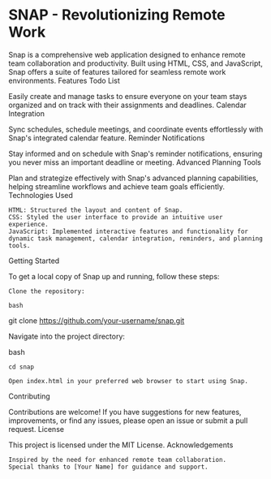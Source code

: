 # SNAP - Revolutionizing Remote Work
Snap is a comprehensive web application designed to enhance remote team collaboration and productivity. Built using HTML, CSS, and JavaScript, Snap offers a suite of features tailored for seamless remote work environments.
Features
Todo List

Easily create and manage tasks to ensure everyone on your team stays organized and on track with their assignments and deadlines.
Calendar Integration

Sync schedules, schedule meetings, and coordinate events effortlessly with Snap's integrated calendar feature.
Reminder Notifications

Stay informed and on schedule with Snap's reminder notifications, ensuring you never miss an important deadline or meeting.
Advanced Planning Tools

Plan and strategize effectively with Snap's advanced planning capabilities, helping streamline workflows and achieve team goals efficiently.
Technologies Used

    HTML: Structured the layout and content of Snap.
    CSS: Styled the user interface to provide an intuitive user experience.
    JavaScript: Implemented interactive features and functionality for dynamic task management, calendar integration, reminders, and planning tools.

Getting Started

To get a local copy of Snap up and running, follow these steps:

    Clone the repository:

    bash

git clone https://github.com/your-username/snap.git

Navigate into the project directory:

bash

    cd snap

    Open index.html in your preferred web browser to start using Snap.

Contributing

Contributions are welcome! If you have suggestions for new features, improvements, or find any issues, please open an issue or submit a pull request.
License

This project is licensed under the MIT License.
Acknowledgements

    Inspired by the need for enhanced remote team collaboration.
    Special thanks to [Your Name] for guidance and support.
